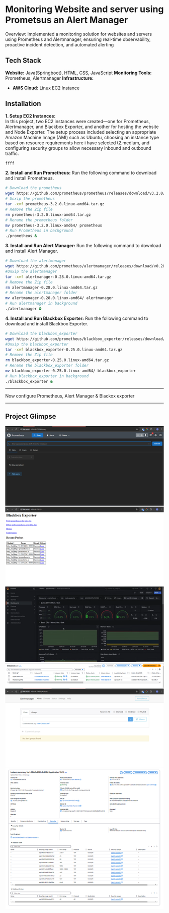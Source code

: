 
# Monitoring Website and server using Prometsus an Alert Manager

Overview: Implemented a monitoring solution for websites and servers using Prometheus and Alertmanager, ensuring real-time observability, proactive incident detection, and automated alerting


## Tech Stack

**Website:** Java(Springboot), HTML, CSS, JavaScript
**Monitoring Tools:** Prometheus, Alertmanager
**Infrastructure:** 
* **AWS Cloud:** Linux EC2 Instance





## Installation
**1. Setup EC2 Instances:**     
In this project, two EC2 instances were created—one for Prometheus, Alertmanager, and Blackbox Exporter, and another for hosting the website and Node Exporter. The setup process included selecting an appropriate Amazon Machine Image (AMI) such as Ubuntu, choosing an instance type based on resource requirements here i have selected t2.medium, and configuring security groups to allow necessary inbound and outbound traffic.


```bash
ffff
```
    
**2. Install and Run Prometheus:**
Run the following command to download and install Prometheus.

```bash
# Download the prometheus
wget https://github.com/prometheus/prometheus/releases/download/v3.2.0/prometheus-3.2.0.linux-amd64.tar.gz
# Unxip the prometheus
tar -xvf prometheus-3.2.0.linux-amd64.tar.gz
# Remove the Zip file
rm prometheus-3.2.0.linux-amd64.tar.gz
# Rename the prometheus folder
mv prometheus-3.2.0.linux-amd64/ prometheus
# Run Prometheus in background
./prometheus &
```


**3. Install and Run Alert Manager:**
Run the following command to download and install Alert Manager.

```bash
# Download the alertmanager
wget https://github.com/prometheus/alertmanager/releases/download/v0.28.0/alertmanager-0.28.0.linux-amd64.tar.gz
#Unxip the alertmanager
tar -xvf alertmanager-0.28.0.linux-amd64.tar.gz
# Remove the Zip file
rm alertmanager-0.28.0.linux-amd64.tar.gz
# Rename the alertmanager folder
mv alertmanager-0.28.0.linux-amd64/ alertmanager
# Run alertmanager in background
./alertmanager &
```

**4. Install and Run Blackbox Exporter:**
Run the following command to download and install Blackbox Exporter.
```bash
# Download the blackbox_exporter
wget https://github.com/prometheus/blackbox_exporter/releases/download/v0.25.0/blackbox_exporter-0.25.0.linux-amd64.tar.gz
#Unxip the blackbox_exporter
tar -xvf blackbox_exporter-0.25.0.linux-amd64.tar.gz
# Remove the Zip file
rm blackbox_exporter-0.25.0.linux-amd64.tar.gz 
# Rename the blackbox_exporter folder
mv blackbox_exporter-0.25.0.linux-amd64/ blackbox_exporter
# Run blackbox_exporter in background
./blackbox_exporter &
```


----            


Now configure Prometheus, Alert Manager & Blackox exporter

---

## Project Glimpse
![alt text](https://github.com/prakhar-mathur4/Monitorig-Project-1/blob/main/image1.png)
![alt text](https://github.com/prakhar-mathur4/Monitorig-Project-1/blob/main/image2.png)
![alt text](https://github.com/prakhar-mathur4/Monitorig-Project-1/blob/main/image5.png)
![alt text](https://github.com/prakhar-mathur4/Monitorig-Project-1/blob/main/image6.png)
![alt text](https://github.com/prakhar-mathur4/Monitorig-Project-1/blob/main/image8.png)
![alt text](https://github.com/prakhar-mathur4/Monitorig-Project-1/blob/main/image9.png)
